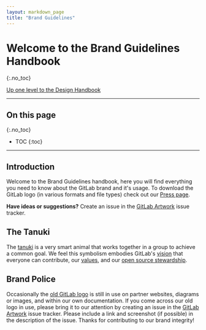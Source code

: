 ```yaml
---
layout: markdown_page
title: "Brand Guidelines"
---
```

# Welcome to the Brand Guidelines Handbook
{:.no_toc}

[Up one level to the Design Handbook](/handbook/marketing/design)    

----

## On this page
{:.no_toc}

- TOC
{:toc}

----


## Introduction

Welcome to the Brand Guidelines handbook, here you will find everything you need to know about the GitLab brand and it's usage. To download the GitLab logo (in various formats and file types) check out our [Press page](https://about.gitlab.com/press/).

**Have ideas or suggestions?** Create an issue in the [GitLab Artwork](https://gitlab.com/gitlab-com/gitlab-artwork/issues) issue tracker.

## The Tanuki

The [tanuki](https://en.wikipedia.org/wiki/Japanese_raccoon_dog) is a very smart animal that works together in a group to achieve a common goal. We feel this symbolism embodies GitLab's [vision](https://about.gitlab.com/about/#vision) that everyone can contribute, our [values](https://about.gitlab.com/about/#values), and our [open source stewardship](https://about.gitlab.com/2016/01/11/being-a-good-open-source-steward/).

## Brand Police

Occasionally the [old GitLab logo](https://gitlab.com/gitlab-com/gitlab-artwork/blob/master/archive/logo/fox.png) is still in use on partner websites, diagrams or images, and within our own documentation. If you come across our old logo in use, please bring it to our attention by creating an issue in the [GitLab Artwork](https://gitlab.com/gitlab-com/gitlab-artwork/issues) issue tracker. Please include a link and screenshot (if possible) in the description of the issue. Thanks for contributing to our brand integrity!
